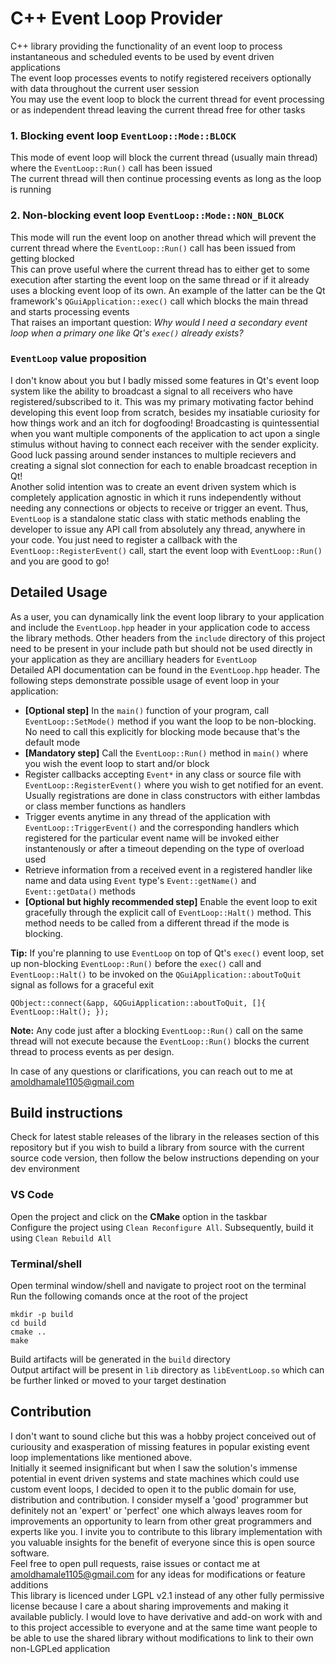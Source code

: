 # C++ Event Loop Provider
C++ library providing the functionality of an event loop to process instantaneous and scheduled events to be used by event driven applications  
The event loop processes events to notify registered receivers optionally with data throughout the current user session   
You may use the event loop to block the current thread for event processing or as independent thread leaving the current thread free for other tasks  

### 1. Blocking event loop `EventLoop::Mode::BLOCK`
This mode of event loop will block the current thread (usually main thread) where the `EventLoop::Run()` call has been issued  
The current thread will then continue processing events as long as the loop is running   

### 2. Non-blocking event loop `EventLoop::Mode::NON_BLOCK`
This mode will run the event loop on another thread which will prevent the current thread where the `EventLoop::Run()` call has been issued from getting blocked  
This can prove useful where the current thread has to either get to some execution after starting the event loop on the same thread or if it already uses a blocking event loop of its own. An example of the latter can be the Qt framework's `QGuiApplication::exec()` call which blocks the main thread and starts processing events  
That raises an important question: *Why would I need a secondary event loop when a primary one like Qt's `exec()` already exists?*

### `EventLoop` value proposition 
I don't know about you but I badly missed some features in Qt's event loop system like the ability to broadcast a signal to all receivers who have registered/subscribed to it. This was my primary motivating factor behind developing this event loop from scratch, besides my insatiable curiosity for how things work and an itch for dogfooding!
Broadcasting is quintessential when you want multiple components of the application to act upon a single stimulus without having to connect each receiver with the sender explicity. Good luck passing around sender instances to multiple recievers and creating a signal slot connection for each to enable broadcast reception in Qt!    
Another solid intention was to create an event driven system which is completely application agnostic in which it runs independently without needing any connections or objects to receive or trigger an event. Thus, `EventLoop` is a standalone static class with static methods enabling the developer to issue any API call from absolutely any thread, anywhere in your code. You just need to register a callback with the `EventLoop::RegisterEvent()` call, start the event loop with `EventLoop::Run()` and you are good to go!

## Detailed Usage
As a user, you can dynamically link the event loop library to your application and include the `EventLoop.hpp` header in your application code to access the library methods. Other headers from the `include` directory of this project need to be present in your include path but should not be used directly in your application as they are ancilliary headers for `EventLoop`  
Detailed API documentation can be found in the `EventLoop.hpp` header. The following steps demonstrate possible usage of event loop in your application:  
- **[Optional step]** In the `main()` function of your program, call `EventLoop::SetMode()` method if you want the loop to be non-blocking. No need to call this explicitly for blocking mode because that's the default mode  
- **[Mandatory step]** Call the `EventLoop::Run()` method in `main()` where you wish the event loop to start and/or block  
- Register callbacks accepting `Event*` in any class or source file with `EventLoop::RegisterEvent()` where you wish to get notified for an event. Usually registrations are done in class constructors with either lambdas or class member functions as handlers  
- Trigger events anytime in any thread of the application with `EventLoop::TriggerEvent()` and the corresponding handlers which registered for the particular event name will be invoked either instantenously or after a timeout depending on the type of overload used  
- Retrieve information from a received event in a registered handler like name and data using `Event` type's `Event::getName()` and `Event::getData()` methods  
- **[Optional but highly recommended step]** Enable the event loop to exit gracefully through the explicit call of `EventLoop::Halt()` method. This method needs to be called from a different thread if the mode is blocking.  

**Tip:** If you're planning to use `EventLoop` on top of Qt's `exec()` event loop, set up non-blocking `EventLoop::Run()` before the `exec()` call and `EventLoop::Halt()` to be invoked on the `QGuiApplication::aboutToQuit` signal as follows for a graceful exit
```
QObject::connect(&app, &QGuiApplication::aboutToQuit, []{ EventLoop::Halt(); });
```
**Note:** Any code just after a blocking `EventLoop::Run()` call on the same thread will not execute because the `EventLoop::Run()` blocks the current thread to process events as per design.  

In case of any questions or clarifications, you can reach out to me at amoldhamale1105@gmail.com  

## Build instructions
Check for latest stable releases of the library in the releases section of this repository but if you wish to build a library from source with the current source code version, then follow the below instructions depending on your dev environment
### VS Code
Open the project and click on the **CMake** option in the taskbar  
Configure the project using `Clean Reconfigure All`. Subsequently, build it using `Clean Rebuild All`  

### Terminal/shell
Open terminal window/shell and navigate to project root on the terminal  
Run the following comands once at the root of the project  
```
mkdir -p build
cd build
cmake ..
make
```
Build artifacts will be generated in the `build` directory  
Output artifact will be present in `lib` directory as `libEventLoop.so` which can be further linked or moved to your target destination  

## Contribution
I don't want to sound cliche but this was a hobby project conceived out of curiousity and exasperation of missing features in popular existing event loop implementations like mentioned above.  
Initially it seemed insignificant but when I saw the solution's immense potential in event driven systems and state machines which could use custom event loops, I decided to open it to the public domain for use, distribution and contribution. I consider myself a 'good' programmer but definitely not an 'expert' or 'perfect' one which always leaves room for improvements an opportunity to learn from other great programmers and experts like you. I invite you to contribute to this library implementation with you valuable insights for the benefit of everyone since this is open source software.  
Feel free to open pull requests, raise issues or contact me at amoldhamale1105@gmail.com for any ideas for modifications or feature additions  
This library is licenced under LGPL v2.1 instead of any other fully permissive license because I care a about sharing improvements and making it available publicly. I would love to have derivative and add-on work with and to this project accessible to everyone and at the same time want people to be able to use the shared library without modifications to link to their own non-LGPLed application  